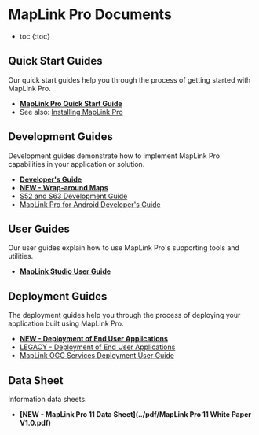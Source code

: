 # MapLink Pro Documents

* toc
{:toc}

## Quick Start Guides

Our quick start guides help you through the process of getting started with MapLink Pro.

- **[MapLink Pro Quick Start Guide](../pdf/MapLink%20Pro%20Quick%20Start%20Guide.pdf)**
- See also: [Installing MapLink Pro](./support/install-and-upgrade.md)

## Development Guides

Development guides demonstrate how to implement MapLink Pro capabilities in your application or solution.

- **[Developer's Guide](../pdf/MapLink%20Developer's%20Guide.pdf)**
- **[NEW - Wrap-around Maps](./features/wrap-around-maps)**
- [S52 and S63 Development Guide](../pdf/MapLink%20S63%20&%20S52%20SDK%20Developers%20Guide.pdf)
- [MapLink Pro for Android Developer's Guide](../pdf/MapLink%20Pro%20for%20Android%20Developer's%20Guide.pdf)

## User Guides
Our user guides explain how to use MapLink Pro's supporting tools and utilities.

- **[MapLink Studio User Guide](../pdf/MapLink%20Studio%20User%20Guide.pdf)**

## Deployment Guides

The deployment guides help you through the process of deploying your application built using MapLink Pro.

- **[NEW - Deployment of End User Applications](./support/deployment-guide)**
- [LEGACY - Deployment of End User Applications](../pdf/MapLink%2011.0%20Deployment%20of%20End%20User%20Applications.pdf)
- [MapLink OGC Services Deployment User Guide](../pdf/MapLink%20OGC%20Services%20Deployment%20User%20Guide.pdf)

## Data Sheet

Information data sheets.

- **[NEW - MapLink Pro 11 Data Sheet](../pdf/MapLink Pro 11 White Paper V1.0.pdf)**
